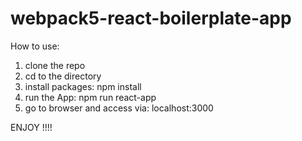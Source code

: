 # webpack5-react-boilerplate-app

How to use:

1. clone the repo
2. cd to the directory
3. install packages: npm install
4. run the App: npm run react-app
5. go to browser and access via: localhost:3000


ENJOY !!!!
